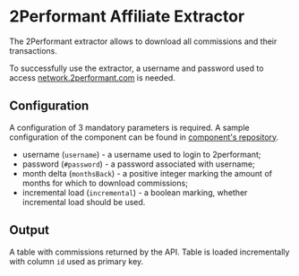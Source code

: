 # 2Performant Affiliate Extractor

The 2Performant extractor allows to download all commissions and their transactions.

To successfully use the extractor, a username and password used to access [network.2performant.com](https://network.2performant.com/) is needed.

## Configuration

A configuration of 3 mandatory parameters is required. A sample configuration of the component can be found in [component's repository](https://bitbucket.org/kds_consulting_team/kds-team.ex-2performant/src/master/component_config/sample-config/).

- username (`username`) - a username used to login to 2performant;
- password (`#password`) - a password associated with username;
- month delta (`monthsBack`) - a positive integer marking the amount of months for which to download commissions;
- incremental load (`incremental`) - a boolean marking, whether incremental load should be used.

## Output

A table with commissions returned by the API. Table is loaded incrementally with column `id` used as primary key.